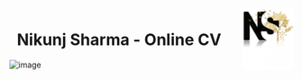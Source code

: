 <img src="static/MyLogo.png" align="right" height=110/>

# &nbsp; Nikunj Sharma - Online CV

![image](https://user-images.githubusercontent.com/51209322/211170518-d31efc04-a656-446a-aa34-fcfda5b58c02.png)
